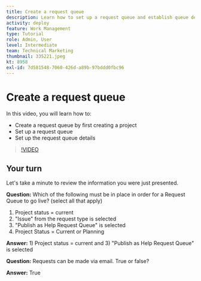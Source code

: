 ```yaml
---
title: Create a request queue
description: Learn how to set up a request queue and establish queue details in [!DNL  Workfront]. Follow these steps to help help your organization manage work intake.
activity: deploy
feature: Work Management
type: Tutorial
role: Admin, User
level: Intermediate
team: Technical Marketing
thumbnail: 335221.jpeg
kt: 8958
exl-id: 7d581548-7060-426d-a89b-97bddd0fbc96
---
```

# Create a request queue

In this video, you will learn how to:

* Create a request queue by first creating a project
* Set up a request queue
* Set up the request queue details

>[!VIDEO](https://video.tv.adobe.com/v/335221/?quality=12)

## Your turn

Let's take a minute to review the information you were just presented.

**Question:** Which of the following must be in place in order for a Request Queue to go live? (select all that apply)

1. Project status = current
1. "Issue" from the request type is selected
1. "Publish as Help Request Queue" is selected
1. Project Status = Current or Planning

**Answer:** 1) Project status = current and 3) "Publish as Help Request Queue" is selected

**Question:** Requests can be made via email. True or false?

**Answer:** True

